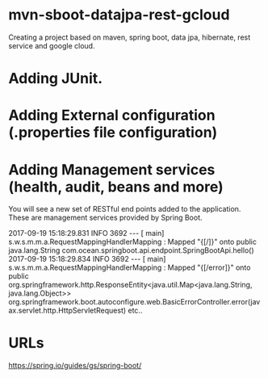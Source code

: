# mvn-sboot-datajpa-rest-gcloud
Creating a project based on maven, spring boot, data jpa, hibernate, rest service and google cloud.

# Adding JUnit.

# Adding External configuration (.properties file configuration)

# Adding Management services (health, audit, beans and more)
You will see a new set of RESTful end points added to the application. These are management services provided by Spring Boot.

2017-09-19 15:18:29.831  INFO 3692 --- [           main] s.w.s.m.m.a.RequestMappingHandlerMapping : Mapped "{[/]}" onto public java.lang.String com.ocean.springboot.api.endpoint.SpringBootApi.hello()
2017-09-19 15:18:29.834  INFO 3692 --- [           main] s.w.s.m.m.a.RequestMappingHandlerMapping : Mapped "{[/error]}" onto public org.springframework.http.ResponseEntity<java.util.Map<java.lang.String, java.lang.Object>> org.springframework.boot.autoconfigure.web.BasicErrorController.error(javax.servlet.http.HttpServletRequest)
etc..

# URLs
https://spring.io/guides/gs/spring-boot/
